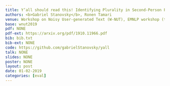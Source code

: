 ```yaml
---
title: Y’all should read this! Identifying Plurality in Second-Person Personal Pronouns in English Texts
authors: <b>Gabriel Stanovsky</b>, Ronen Tamari
venue: Workshop on Noisy User-generated Text (W-NUT), EMNLP workshop (to appear)
base: wnut2019
pdf: NONE
pdf-ext: https://arxiv.org/pdf/1910.11966.pdf
bib: bib.txt
bib-ext: NONE
code: https://github.com/gabrielStanovsky/yall
talk: NONE
slides: NONE
poster: NONE
layout: post
date: 01-02-2019
categories: [eval]
---
```

